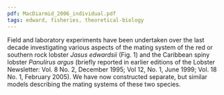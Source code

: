 ```yaml
---
pdf: MacDiarmid_2006_individual.pdf
tags: edward, fisheries, theoretical-biology
---
```

Field and laboratory experiments have been undertaken over the last decade
investigating various aspects of the mating system of the red or southern rock
lobster *Jasus edwardsii* (Fig. 1) and the Caribbean spiny lobster  *Panulirus
argus* (briefly  reported in earlier editions of the Lobster  Newsletter: Vol.
8 No. 2, December 1995; Vol 12, No. 1, June 1999; Vol. 18 No. 1, February
2005). We have now constructed separate, but similar models describing the
mating systems of these two species.
